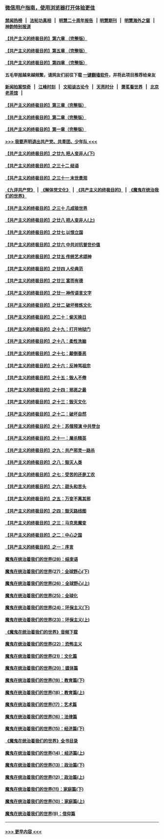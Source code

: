 ### [微信用户指南，使用浏览器打开体验更佳](https://github.com/gfw-breaker/banned-news1/blob/master/indexes/wechat-guide.md?t=0)
#### [禁闻热榜](热点新闻.md?t=0)  &nbsp;&nbsp;|&nbsp;&nbsp; [法轮功真相](https://github.com/gfw-breaker/truth/blob/master/README.md?t=0) &nbsp;&nbsp;|&nbsp;&nbsp; [明慧二十周年报告](https://github.com/gfw-breaker/mh-reports/blob/master/README.md?t=0) &nbsp;&nbsp;|&nbsp;&nbsp;[明慧期刊](https://github.com/gfw-breaker/mh-qikan) &nbsp;&nbsp;|&nbsp;&nbsp; [明慧海外之窗](https://github.com/gfw-breaker/mh-news/blob/master/README.md?t=0) &nbsp;&nbsp;|&nbsp;&nbsp; [神韵特别报道](https://github.com/gfw-breaker/mh-news/blob/master/shenyun.md?t=0)
#### [【共产主义的终极目的】第六章 （完整版）](../pages/nsc422/n11428913.md?t=02061933) 
#### [【共产主义的终极目的】第五章 （完整版）](../pages/nsc422/n11428912.md?t=02061933) 
#### [【共产主义的终极目的】第四章 （完整版）](../pages/nsc422/n11428907.md?t=02061933) 
#### 五毛举报越来越频繁，请网友们前往下载 [一键翻墙软件](https://github.com/gfw-breaker/ssr-accounts)，并将此项目推荐给亲友
#### [新闻拍案惊奇](https://github.com/gfw-breaker/banned-news1/blob/master/pages/link4.md) &nbsp;&nbsp;|&nbsp;&nbsp; [江峰时刻](https://github.com/gfw-breaker/banned-news1/blob/master/pages/link4.md) &nbsp;&nbsp;|&nbsp;&nbsp; [文昭谈古论今](https://github.com/gfw-breaker/banned-news1/blob/master/pages/link4.md) &nbsp;&nbsp;|&nbsp;&nbsp; [天亮时分](https://github.com/gfw-breaker/banned-news1/blob/master/pages/link4.md) &nbsp;&nbsp;|&nbsp;&nbsp; [萧茗看世界](https://github.com/gfw-breaker/banned-news1/blob/master/pages/link4.md) &nbsp;&nbsp;|&nbsp;&nbsp; [北京老茶馆](https://github.com/gfw-breaker/banned-news1/blob/master/pages/link4.md) &nbsp;&nbsp;|&nbsp;&nbsp; 
#### [【共产主义的终极目的】第三章（完整版）](../pages/nsc422/n11428848.md?t=02061933) 
#### [【共产主义的终极目的】第二章（完整版）](../pages/nsc422/n11428831.md?t=02061933) 
#### [【共产主义的终极目的】第一章（完整版）](../pages/nsc422/n11417651.md?t=02061933) 
#### [>>> 我要声明退出共产党、共青团、少年队 <<<](https://github.com/begood0513/goodnews/blob/master/quit/letter.md) 
#### [【共产主义的终极目的】之廿九 把人变非人(下)](../pages/nsc422/n11344140.md?t=02061933) 
#### [【共产主义的终极目的】之三十二 结语](../pages/nsc422/n11360535.md?t=02061933) 
#### [【共产主义的终极目的】之三十一 末世景观](../pages/nsc422/n11351129.md?t=02061933) 
#### [《九评共产党》](https://github.com/begood0513/9ping.md/blob/master/README.md) &nbsp;|&nbsp; [《解体党文化》](../../../../jtdwh.md/blob/master/README.md)  &nbsp;|&nbsp; [《共产主义的终极目的》](../../../../gczydzjmd.md/blob/master/README.md) &nbsp;|&nbsp; [《魔鬼在统治我们的世界》](../../../../mgztzwmdsj.md/blob/master/README.md) 
#### [【共产主义的终极目的】之三十 几成狼世界](../pages/nsc422/n11348280.md?t=02061933) 
#### [【共产主义的终极目的】之廿八 把人变非人(上)](../pages/nsc422/n11340492.md?t=02061933) 
#### [【共产主义的终极目的】之廿七 以恨立国](../pages/nsc422/n11336944.md?t=02061933) 
#### [【共产主义的终极目的】之廿六 中共对抗普世价值](../pages/nsc422/n11324785.md?t=02061933) 
#### [【共产主义的终极目的】之廿五 传统艺术颂神](../pages/nsc422/n11296396.md?t=02061933) 
#### [【共产主义的终极目的】之廿四 人伦典范](../pages/nsc422/n11296397.md?t=02061933) 
#### [【共产主义的终极目的】之廿三 富而有德](../pages/nsc422/n11283598.md?t=02061933) 
#### [【共产主义的终极目的】之廿一 神传语言文字](../pages/nsc422/n11263265.md?t=02061933) 
#### [【共产主义的终极目的】之廿二 破坏修炼文化](../pages/nsc422/n11245728.md?t=02061933) 
#### [【共产主义的终极目的】之二十：偷天换日](../pages/nsc422/n11238846.md?t=02061933) 
#### [【共产主义的终极目的】之十九：打开地狱门](../pages/nsc422/n11206376.md?t=02061933) 
#### [【共产主义的终极目的】之十八：柔性洗脑](../pages/nsc422/n11199994.md?t=02061933) 
#### [【共产主义的终极目的】之十七：颠倒善恶](../pages/nsc422/n11179782.md?t=02061933) 
#### [【共产主义的终极目的】之十六：反神骂祖宗](../pages/nsc422/n11166798.md?t=02061933) 
#### [【共产主义的终极目的】之十五：毁人不倦](../pages/nsc422/n11166792.md?t=02061933) 
#### [【共产主义的终极目的】之十四：邪恶之最](../pages/nsc422/n11150249.md?t=02061933) 
#### [【共产主义的终极目的】之十三：毁灭文化](../pages/nsc422/n11135227.md?t=02061933) 
#### [【共产主义的终极目的】之十二：破坏自然](../pages/nsc422/n11135214.md?t=02061933) 
#### [【共产主义的终极目的】之十：苏俄预演 中共登台](../pages/nsc422/n11118424.md?t=02061933) 
#### [【共产主义的终极目的】之十一：屠杀精英](../pages/nsc422/n11118442.md?t=02061933) 
#### [【共产主义的终极目的】之九：共产邪灵一路杀](../pages/nsc422/n11114139.md?t=02061933) 
#### [【共产主义的终极目的】之八：毁灭人类](../pages/nsc422/n11108503.md?t=02061933) 
#### [【共产主义的终极目的】之七：受苦的还是工农](../pages/nsc422/n11101809.md?t=02061933) 
#### [【共产主义的终极目的】之六：甜头和苦头](../pages/nsc422/n11096971.md?t=02061933) 
#### [【共产主义的终极目的】之五：万变不离其邪](../pages/nsc422/n11091285.md?t=02061933) 
#### [【共产主义的终极目的】之四：毁灭路线图](../pages/nsc422/n11086284.md?t=02061933) 
#### [【共产主义的终极目的】之三：马克思魔变](../pages/nsc422/n11061941.md?t=02061933) 
#### [【共产主义的终极目的】之二：中心之国](../pages/nsc422/n11047728.md?t=02061933) 
#### [【共产主义的终极目的】之一：序言](../pages/nsc422/n11086077.md?t=02061933) 
#### [魔鬼在统治着我们的世界(28)：结束语](../pages/nsc422/n10936246.md?t=02061933) 
#### [魔鬼在统治着我们的世界(27)：全球野心(下)](../pages/nsc422/n10928319.md?t=02061933) 
#### [魔鬼在统治着我们的世界(26)：全球野心(上)](../pages/nsc422/n10900318.md?t=02061933) 
#### [魔鬼在统治着我们的世界(25)：全球化](../pages/nsc422/n10788205.md?t=02061933) 
#### [魔鬼在统治着我们的世界(24)：环保主义(下)](../pages/nsc422/n10695307.md?t=02061933) 
#### [魔鬼在统治着我们的世界(23)：环保主义(上)](../pages/nsc422/n10688613.md?t=02061933) 
#### [《魔鬼在统治着我们的世界》音频下载](../pages/nsc422/n10635553.md?t=02061933) 
#### [魔鬼在统治着我们的世界(22)：恐怖主义](../pages/nsc422/n10614727.md?t=02061933) 
#### [魔鬼在统治着我们的世界(21)：文化篇](../pages/nsc422/n10597706.md?t=02061933) 
#### [魔鬼在统治着我们的世界(20)：媒体篇](../pages/nsc422/n10586579.md?t=02061933) 
#### [魔鬼在统治着我们的世界(19)：教育篇(下)](../pages/nsc422/n10564808.md?t=02061933) 
#### [魔鬼在统治着我们的世界(18)：教育篇(上)](../pages/nsc422/n10526970.md?t=02061933) 
#### [魔鬼在统治着我们的世界(17)：艺术篇](../pages/nsc422/n10499093.md?t=02061933) 
#### [魔鬼在统治着我们的世界(16)：法律篇](../pages/nsc422/n10485969.md?t=02061933) 
#### [魔鬼在统治着我们的世界(15)：经济篇(下)](../pages/nsc422/n10469975.md?t=02061933) 
#### [《魔鬼在统治着我们的世界》全书目录](../pages/nsc422/n10464261.md?t=02061933) 
#### [魔鬼在统治着我们的世界(14)：经济篇(上)](../pages/nsc422/n10457370.md?t=02061933) 
#### [魔鬼在统治着我们的世界(13)：政治篇(下)](../pages/nsc422/n10448270.md?t=02061933) 
#### [魔鬼在统治着我们的世界(12)：政治篇(上)](../pages/nsc422/n10444576.md?t=02061933) 
#### [魔鬼在统治着我们的世界(11)：家庭篇(下)](../pages/nsc422/n10440961.md?t=02061933) 
#### [魔鬼在统治着我们的世界(10)：家庭篇(上)](../pages/nsc422/n10435448.md?t=02061933) 
#### [魔鬼在统治着我们的世界(9)：信仰篇](../pages/nsc422/n10432159.md?t=02061933) 

----
#### [ >>> 更早内容 <<< ](../indexes/nsc422-earlier.md)
